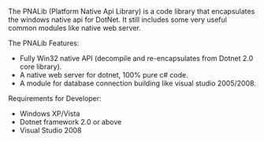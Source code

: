 The PNALib (Platform Native Api Library) is a code library that encapsulates the windows native api for DotNet. It still includes some very useful common modules like native web server.

The PNALib Features:
  * Fully Win32 native API (decompile and re-encapsulates from Dotnet 2.0 core library).
  * A native web server for dotnet, 100% pure c# code.
  * A module for database connection building like visual studio 2005/2008.

Requirements for Developer:
  * Windows XP/Vista
  * Dotnet framework 2.0 or above
  * Visual Studio 2008